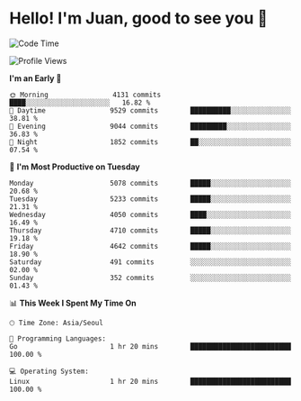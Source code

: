 # Hello! I'm Juan, good to see you 👋

<!--
**Y-k-Y/Y-k-Y** is a ✨ _special_ ✨ repository because its `README.md` (this file) appears on your GitHub profile.

Here are some ideas to get you started:

- 🔭 I’m currently working on ...
- 🌱 I’m currently learning ...
- 👯 I’m looking to collaborate on ...
- 🤔 I’m looking for help with ...
- 💬 Ask me about ...
- 📫 How to reach me: ...
- 😄 Pronouns: ...
- ⚡ Fun fact: ...
-->
<!--
![Profile views](https://gpvc.arturio.dev/Y-k-Y)

[![Omid Nikrah StackOverflow](https://github-readme-stackoverflow.vercel.app/?userID=9517076)](https://stackoverflow.com/users/9517076/i-have-10-fingers)
-->

<!--START_SECTION:waka-->
![Code Time](http://img.shields.io/badge/Code%20Time-1%2C784%20hrs%2019%20mins-blue)

![Profile Views](http://img.shields.io/badge/Profile%20Views-0-blue)

**I'm an Early 🐤** 

```text
🌞 Morning                4131 commits        ████░░░░░░░░░░░░░░░░░░░░░   16.82 % 
🌆 Daytime                9529 commits        ██████████░░░░░░░░░░░░░░░   38.81 % 
🌃 Evening                9044 commits        █████████░░░░░░░░░░░░░░░░   36.83 % 
🌙 Night                  1852 commits        ██░░░░░░░░░░░░░░░░░░░░░░░   07.54 % 
```
📅 **I'm Most Productive on Tuesday** 

```text
Monday                   5078 commits        █████░░░░░░░░░░░░░░░░░░░░   20.68 % 
Tuesday                  5233 commits        █████░░░░░░░░░░░░░░░░░░░░   21.31 % 
Wednesday                4050 commits        ████░░░░░░░░░░░░░░░░░░░░░   16.49 % 
Thursday                 4710 commits        █████░░░░░░░░░░░░░░░░░░░░   19.18 % 
Friday                   4642 commits        █████░░░░░░░░░░░░░░░░░░░░   18.90 % 
Saturday                 491 commits         ░░░░░░░░░░░░░░░░░░░░░░░░░   02.00 % 
Sunday                   352 commits         ░░░░░░░░░░░░░░░░░░░░░░░░░   01.43 % 
```


📊 **This Week I Spent My Time On** 

```text
🕑︎ Time Zone: Asia/Seoul

💬 Programming Languages: 
Go                       1 hr 20 mins        █████████████████████████   100.00 % 

💻 Operating System: 
Linux                    1 hr 20 mins        █████████████████████████   100.00 % 
```


<!--END_SECTION:waka-->

